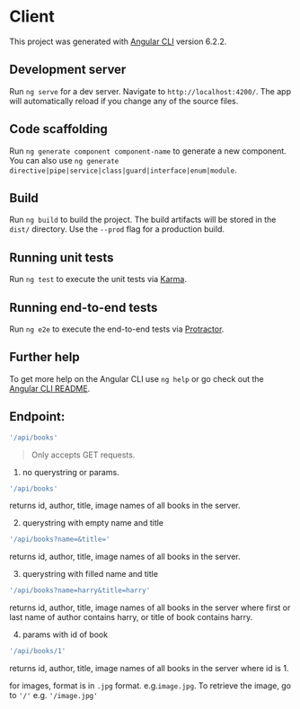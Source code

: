 # Client

This project was generated with [Angular CLI](https://github.com/angular/angular-cli) version 6.2.2.

## Development server

Run `ng serve` for a dev server. Navigate to `http://localhost:4200/`. The app will automatically reload if you change any of the source files.

## Code scaffolding

Run `ng generate component component-name` to generate a new component. You can also use `ng generate directive|pipe|service|class|guard|interface|enum|module`.

## Build

Run `ng build` to build the project. The build artifacts will be stored in the `dist/` directory. Use the `--prod` flag for a production build.

## Running unit tests

Run `ng test` to execute the unit tests via [Karma](https://karma-runner.github.io).

## Running end-to-end tests

Run `ng e2e` to execute the end-to-end tests via [Protractor](http://www.protractortest.org/).

## Further help

To get more help on the Angular CLI use `ng help` or go check out the [Angular CLI README](https://github.com/angular/angular-cli/blob/master/README.md).


## Endpoint:
```Bash
'/api/books'
```
> Only accepts GET requests.

1. no querystring or params.
```Bash
'/api/books'
```
returns id, author, title, image names of all books in the server.

2. querystring with empty name and title
```Bash
'/api/books?name=&title='
```
returns id, author, title, image names of all books in the server.

3. querystring with filled name and title
```Bash
'/api/books?name=harry&title=harry'
```
returns id, author, title, image names of all books in the server where first or last name of author contains harry, or title of book contains harry.

4. params with id of book
```Bash
'/api/books/1'
```
returns id, author, title, image names of all books in the server where id is 1.

for images, format is in `.jpg` format. e.g.`image.jpg`. To retrieve the image, go to `'/'` e.g. `'/image.jpg'`
